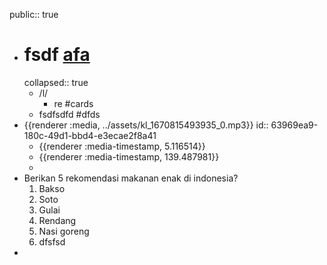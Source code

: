public:: true

- # fsdf [afa](facebook.com)
  collapsed:: true
	- /l/
		- re #cards
	- fsdfsdfd #dfds
- {{renderer :media, ../assets/kl_1670815493935_0.mp3}}
  id:: 63969ea9-180c-49d1-bbd4-e3ecae2f8a41
	- {{renderer :media-timestamp, 5.116514}}
	- {{renderer :media-timestamp, 139.487981}}
	-
- Berikan 5 rekomendasi makanan enak di indonesia?
  1. Bakso
  2. Soto
  3. Gulai
  4. Rendang
  5. Nasi goreng
  6. dfsfsd
-